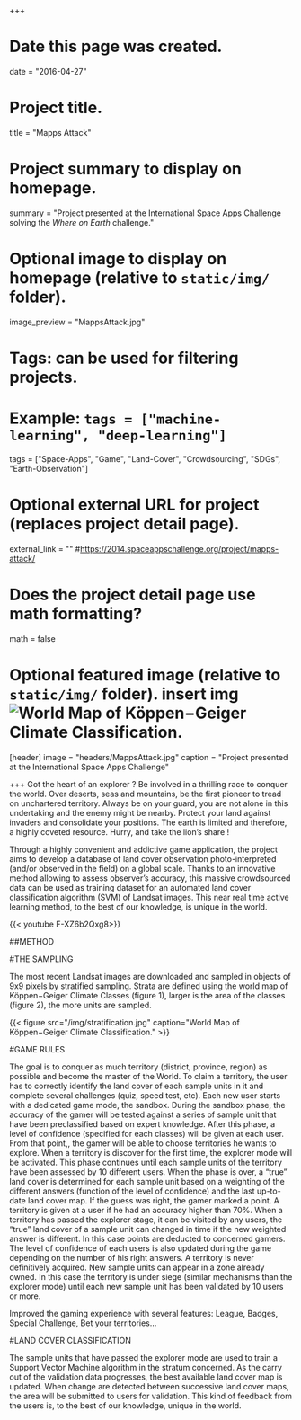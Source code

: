 +++
# Date this page was created.
date = "2016-04-27"

# Project title.
title = "Mapps Attack"

# Project summary to display on homepage.
summary = "Project presented at the International Space Apps Challenge solving the *Where on Earth* challenge."

# Optional image to display on homepage (relative to `static/img/` folder).
image_preview = "MappsAttack.jpg"

# Tags: can be used for filtering projects.
# Example: `tags = ["machine-learning", "deep-learning"]`
tags = ["Space-Apps", "Game", "Land-Cover", "Crowdsourcing", "SDGs", "Earth-Observation"]

# Optional external URL for project (replaces project detail page).
external_link = "" #https://2014.spaceappschallenge.org/project/mapps-attack/

# Does the project detail page use math formatting?
math = false

# Optional featured image (relative to `static/img/` folder).   insert img ![World Map of Köppen−Geiger Climate Classification.](/img/stratification.jpg)

[header]
image = "headers/MappsAttack.jpg"
caption = "Project presented at the International Space Apps Challenge"

+++
Got the heart of an explorer ? Be involved in a thrilling race to conquer the world. Over deserts, seas and mountains, be the first pioneer to tread on unchartered territory. Always be on your guard, you are not alone in this undertaking and the enemy might be nearby. Protect your land against invaders and consolidate your positions. The earth is limited and therefore, a highly coveted resource. Hurry, and take the lion’s share !

Through a highly convenient and addictive game application, the project aims to develop a database of land cover observation photo-interpreted (and/or observed in the field) on a global scale. Thanks to an innovative method allowing to assess observer’s accuracy, this massive crowdsourced data can be used as training dataset for an automated land cover classification algorithm (SVM) of Landsat images. This near real time active learning method, to the best of our knowledge, is unique in the world.

{{< youtube F-XZ6b2Qxg8>}}

##METHOD

#THE SAMPLING

The most recent Landsat images are downloaded and sampled in objects of 9x9 pixels by stratified sampling. Strata are defined using the world map of Köppen−Geiger Climate Classes (figure 1), larger is the area of the classes (figure 2), the more units are sampled.



{{< figure src="/img/stratification.jpg" caption="World Map of Köppen−Geiger Climate Classification." >}}

#GAME RULES

The goal is to conquer as much territory (district, province, region) as possible and become the master of the World. To claim a territory, the user has to correctly identify the land cover of each sample units in it and complete several challenges (quiz, speed test, etc). Each new user starts with a dedicated game mode, the sandbox. During the sandbox phase, the accuracy of the gamer will be tested against a series of sample unit that have been preclassified based on expert knowledge. After this phase, a level of confidence (specified for each classes) will be given at each user. From that point,, the gamer will be able to choose territories he wants to explore. When a territory is discover for the first time, the explorer mode will be activated. This phase continues until each sample units of the territory have been assessed by 10 different users. When the phase is over, a “true” land cover is determined for each sample unit based on a weighting of the different answers (function of the level of confidence) and the last up-to-date land cover map. If the guess was right, the gamer marked a point. A territory is given at a user if he had an accuracy higher than 70%. When a territory has passed the explorer stage, it can be visited by any users, the “true” land cover of a sample unit can changed in time if the new weighted answer is different. In this case points are deducted to concerned gamers. The level of confidence of each users is also updated during the game depending on the number of his right answers. A territory is never definitively acquired. New sample units can appear in a zone already owned. In this case the territory is under siege (similar mechanisms than the explorer mode) until each new sample unit has been validated by 10 users or more.

Improved the gaming experience with several features: League, Badges, Special Challenge, Bet your territories…

#LAND COVER CLASSIFICATION

The sample units that have passed the explorer mode are used to train a Support Vector Machine algorithm in the stratum concerned. As the carry out of the validation data progresses, the best available land cover map is updated. When change are detected between successive land cover maps, the area will be submitted to users for validation. This kind of feedback from the users is, to the best of our knowledge, unique in the world.


